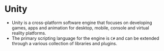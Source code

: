 ---
---
# Unity

- Unity is a cross-platform software engine that focuses on developing games, apps and animation for desktop, mobile, console and virtual reality platforms.
- The primary scripting language for the engine is `C#` and can be extended through a various collection of libraries and plugins.
